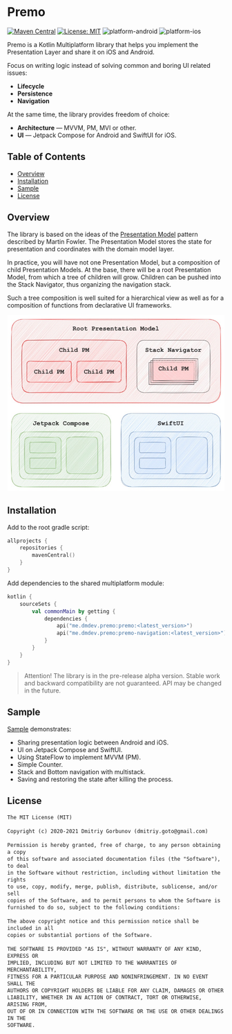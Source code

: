 # Premo

[![Maven Central](https://img.shields.io/maven-central/v/me.dmdev.premo/premo)](https://search.maven.org/artifact/me.dmdev.premo/premo)
[![License: MIT](https://img.shields.io/github/license/dmdevgo/premo?color=yellow)](https://github.com/dmdevgo/Premo/blob/master/LICENSE)
![platform-android](https://img.shields.io/badge/platform-android-green)
![platform-ios](https://img.shields.io/badge/platform-ios-lightgrey)

Premo is a Kotlin Multiplatform library that helps you implement the Presentation Layer and share it on iOS and Android. 

Focus on writing logic instead of solving common and boring UI related issues:
- **Lifecycle**
- **Persistence**
- **Navigation**

At the same time, the library provides freedom of choice:
- **Architecture** — MVVM, PM, MVI or other.
- **UI** — Jetpack Compose for Android and SwiftUI for iOS.

## Table of Contents

- [Overview](#overview)
- [Installation](#installation)
- [Sample](#sample)
- [License](#license)

## Overview

The library is based on the ideas of the [Presentation Model](https://martinfowler.com/eaaDev/PresentationModel.html) pattern described by Martin Fowler.
The Presentation Model stores the state for presentation and coordinates with the domain model layer.

In practice, you will have not one Presentation Model, but a composition of child Presentation Models.
At the base, there will be a root Presentation Model, from which a tree of children will grow.
Children can be pushed into the Stack Navigator, thus organizing the navigation stack.

Such a tree composition is well suited for a hierarchical view as well as for a composition of functions from declarative UI frameworks.

<img src="/docs/images/premo_diagram.jpg" width="600px">

## Installation

Add to the root gradle script:
```Kotlin
allprojects {
    repositories {
        mavenCentral()
    }
}
```
Add dependencies to the shared multiplatform module:
```Kotlin
kotlin {
	sourceSets {
	    val commonMain by getting {
	        dependencies {
	            api("me.dmdev.premo:premo:<latest_version>")
	            api("me.dmdev.premo:premo-navigation:<latest_version>")
	        }
	    }
    }
}
```
> Attention! The library is in the pre-release alpha version. Stable work and backward compatibility are not guaranteed. API may be changed in the future.

## Sample

[Sample](https://github.com/dmdevgo/Premo/tree/master/sample) demonstrates:
- Sharing presentation logic between Android and iOS.
- UI on Jetpack Compose and SwiftUI.
- Using StateFlow to implement MVVM (PM).
- Simple Counter.
- Stack and Bottom navigation with multistack.
- Saving and restoring the state after killing the process.

## License

```
The MIT License (MIT)

Copyright (c) 2020-2021 Dmitriy Gorbunov (dmitriy.goto@gmail.com)

Permission is hereby granted, free of charge, to any person obtaining a copy
of this software and associated documentation files (the "Software"), to deal
in the Software without restriction, including without limitation the rights
to use, copy, modify, merge, publish, distribute, sublicense, and/or sell
copies of the Software, and to permit persons to whom the Software is
furnished to do so, subject to the following conditions:

The above copyright notice and this permission notice shall be included in all
copies or substantial portions of the Software.

THE SOFTWARE IS PROVIDED "AS IS", WITHOUT WARRANTY OF ANY KIND, EXPRESS OR
IMPLIED, INCLUDING BUT NOT LIMITED TO THE WARRANTIES OF MERCHANTABILITY,
FITNESS FOR A PARTICULAR PURPOSE AND NONINFRINGEMENT. IN NO EVENT SHALL THE
AUTHORS OR COPYRIGHT HOLDERS BE LIABLE FOR ANY CLAIM, DAMAGES OR OTHER
LIABILITY, WHETHER IN AN ACTION OF CONTRACT, TORT OR OTHERWISE, ARISING FROM,
OUT OF OR IN CONNECTION WITH THE SOFTWARE OR THE USE OR OTHER DEALINGS IN THE
SOFTWARE.
```
